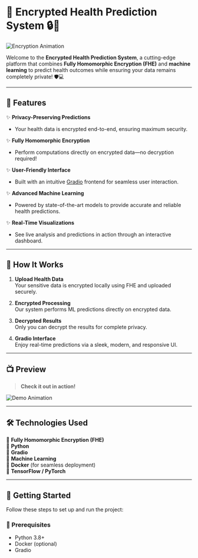 # 🚀 **Encrypted Health Prediction System** 🔒💉

![Encryption Animation](https://user-images.githubusercontent.com/example/encryption-animation.gif)

Welcome to the **Encrypted Health Prediction System**, a cutting-edge platform that combines **Fully Homomorphic Encryption (FHE)** and **machine learning** to predict health outcomes while ensuring your data remains completely private! 🛡️💻

---

## 🌟 **Features**

✨ **Privacy-Preserving Predictions**  
- Your health data is encrypted end-to-end, ensuring maximum security.

✨ **Fully Homomorphic Encryption**  
- Perform computations directly on encrypted data—no decryption required!

✨ **User-Friendly Interface**  
- Built with an intuitive [Gradio](https://gradio.app) frontend for seamless user interaction.

✨ **Advanced Machine Learning**  
- Powered by state-of-the-art models to provide accurate and reliable health predictions.

✨ **Real-Time Visualizations**  
- See live analysis and predictions in action through an interactive dashboard.

---

## 🎯 **How It Works**

1. **Upload Health Data**  
   Your sensitive data is encrypted locally using FHE and uploaded securely.

2. **Encrypted Processing**  
   Our system performs ML predictions directly on encrypted data.

3. **Decrypted Results**  
   Only you can decrypt the results for complete privacy.

4. **Gradio Interface**  
   Enjoy real-time predictions via a sleek, modern, and responsive UI.

---

## 📺 **Preview**  
> **Check it out in action!**

![Demo Animation](https://user-images.githubusercontent.com/example/demo-animation.gif)

---

## 🛠️ **Technologies Used**

🔹 **Fully Homomorphic Encryption (FHE)**  
🔹 **Python**  
🔹 **Gradio**  
🔹 **Machine Learning**  
🔹 **Docker** (for seamless deployment)  
🔹 **TensorFlow / PyTorch**

---

## 🚀 **Getting Started**

Follow these steps to set up and run the project:

### 🔧 Prerequisites  
- Python 3.8+  
- Docker (optional)  
- Gradio  


